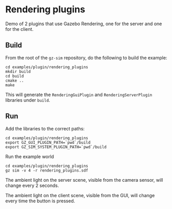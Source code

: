 # Rendering plugins

Demo of 2 plugins that use Gazebo Rendering, one for the server and one for the client.

## Build

From the root of the `gz-sim` repository, do the following to build the example:

~~~
cd examples/plugin/rendering_plugins
mkdir build
cd build
cmake ..
make
~~~

This will generate the `RenderingGuiPlugin` and `RenderingServerPlugin` libraries under `build`.

## Run

Add the libraries to the correct paths:

~~~
cd examples/plugin/rendering_plugins
export GZ_GUI_PLUGIN_PATH=`pwd`/build
export GZ_SIM_SYSTEM_PLUGIN_PATH=`pwd`/build
~~~

Run the example world

~~~
cd examples/plugin/rendering_plugins
gz sim -v 4 -r rendering_plugins.sdf
~~~

The ambient light on the server scene, visible from the camera sensor, will change every 2 seconds.

The ambient light on the client scene, visible from the GUI, will change every time the button is pressed.
